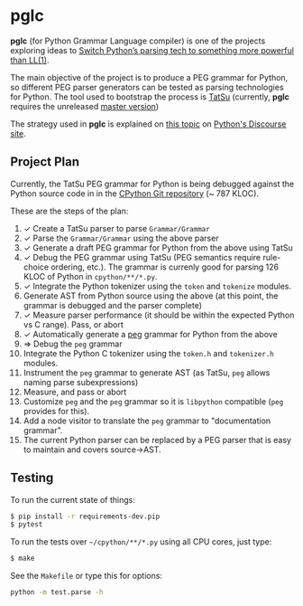 # **pglc**

**pglc** (for Python Grammar Language compiler) is one of the projects exploring ideas to
[Switch Python’s parsing tech to something more powerful than LL(1)](https://discuss.python.org/t/switch-pythons-parsing-tech-to-something-more-powerful-than-ll-1/379/56).

The main objective of the project is to produce a PEG grammar for Python, so different PEG parser generators can be tested as parsing technologies for Python. The tool used to bootstrap the process is [TatSu](https://tatsu.readthedocs.io) (currently, **pglc** requires the unreleased [master version](https://github.com/neogeny/TatSu))

The strategy used in **pglc** is explained on [this topic](https://discuss.python.org/t/preparing-for-new-python-parsing/1550/38) on [Python's Discourse site](https://discuss.python.org/c/ideas).

## Project Plan

Currently, the TatSu PEG grammar for Python is being debugged against the Python source code in in the [CPython Git repository](https://github.com/python/cpython) (~ 787 KLOC).

These are the steps of the plan:

1. ✓ Create a TatSu parser to parse `Grammar/Grammar`
1. ✓ Parse the `Grammar/Grammar` using the above parser
1. ✓ Generate a draft PEG grammar for Python from the above using TatSu
1. ✓ Debug the PEG grammar using TatSu (PEG semantics require rule-choice ordering, etc.). The grammar is currenly good for parsing 126 KLOC of Python in `cpython/**/*.py`.
1. ✓ Integrate the Python tokenizer using the `token` and `tokenize` modules.
1.   Generate AST from Python source using the above (at this point, the grammar is debugged and the parser complete)
1. ✓ Measure parser performance (it should be within the expected Python vs C range). Pass, or abort
1. ✓ Automatically generate a [peg](http://piumarta.com/software/peg/peg.1.html) grammar for Python from the above
1. ⇒ Debug the `peg` grammar
1.   Integrate the Python C tokenizer using the `token.h` and `tokenizer.h` modules.
1.   Instrument the `peg` grammar to generate AST (as TatSu, `peg` allows naming parse subexpressions)
1.   Measure, and pass or abort
1.   Customize `peg` and the `peg` grammar so it is `libpython` compatible (`peg` provides for this).
1.   Add a node visitor to translate the `peg` grammar to "documentation grammar".
1.   The current Python parser can be replaced by a PEG parser that is easy to maintain and covers source->AST.

## Testing

To run the current state of things:

```bash
$ pip install -r requirements-dev.pip
$ pytest
```

To run the tests over `~/cpython/**/*.py` using all CPU cores, just type:

```bash
$ make
```

See the `Makefile` or type this for options:

```bash
python -m test.parse -h
```
